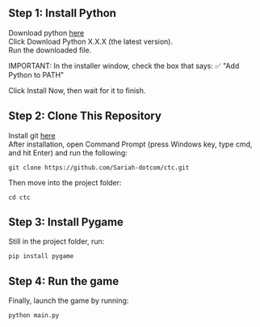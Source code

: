 ## Step 1: Install Python
Download python [here](https://www.python.org/downloads)<br/>
Click Download Python X.X.X (the latest version).<br/>
Run the downloaded file.<br/>

IMPORTANT: In the installer window, check the box that says:
✅ "Add Python to PATH"

Click Install Now, then wait for it to finish.<br/>

## Step 2: Clone This Repository
Install git [here](https://git-scm.com/downloads)<br/>
After installation, open Command Prompt (press Windows key, type cmd, and hit Enter) and run the following:
```
git clone https://github.com/Sariah-dotcom/ctc.git
```
Then move into the project folder:
```
cd ctc
```
## Step 3: Install Pygame
Still in the project folder, run:
```
pip install pygame
```
## Step 4: Run the game
Finally, launch the game by running:
```
python main.py
```

 
 
